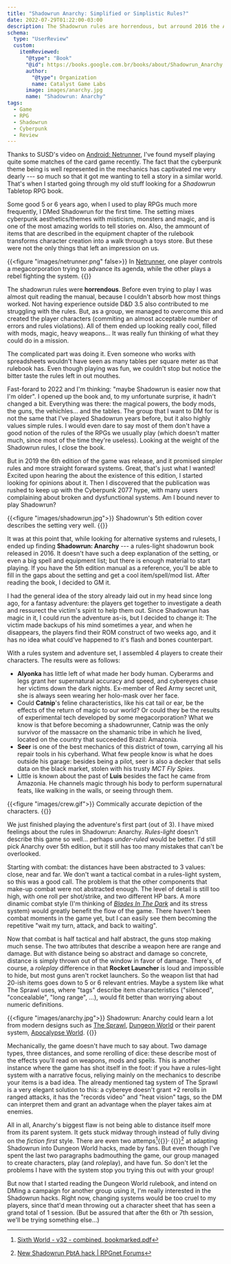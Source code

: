 ```yaml
---
title: "Shadowrun Anarchy: Simplified or Simplistic Rules?"
date: 2022-07-29T01:22:00-03:00
description: The Shadowrun rules are horrendous, but arround 2016 the Anarchy ruleset was released, promising simpler rules and a greater focus on the narrative.
schema:
  type: "UserReview"
  custom:
    itemReviewed:
      "@type": "Book"
      "@id": https://books.google.com.br/books/about/Shadowrun_Anarchy.html?id=XvpawQEACAAJ
      author:
        "@type": Organization
        name: Catalyst Game Labs
      image: images/anarchy.jpg
      name: "Shadowrun: Anarchy"
tags:
  - Game
  - RPG
  - Shadowrun
  - Cyberpunk
  - Review
---
```


Thanks to SUSD's video on [Android: Netrunner](https://www.youtube.com/watch?v=Ev24b_17-Po), I've found myself playing quite some matches of the card game recently. The fact that the cyberpunk theme being is well represented in the mechanics has captivated me very dearly --- so much so that it got me wanting to tell a story in a similar world. That's when I started going through my old stuff looking for a *Shadowrun* Tabletop RPG book.

Some good 5 or 6 years ago, when I used to play RPGs much more frequently, I DMed Shadowrun for the first time. The setting mixes cyberpunk aesthetics/themes with misticism, monsters and magic, and is one of the most amazing worlds to tell stories on. Also, the ammount of items that are described in the equipment chapter of the rulebook transforms character creation into a walk through a toys store. But these were not the only things that left an impression on us.

{{<figure "images/netrunner.png" false>}}
  In [Netrunner](https://nisei.net/), one player controls a megacorporation trying to advance its agenda, while the other plays a rebel fighting the system.
{{</figure>}}

The shadowrun rules were **horrendous**. Before even trying to play I was almost quit reading the manual, because I couldn't absorb how most things worked. Not having experience outside D&D 3.5 also contributed to me struggling with the rules. But, as a group, we managed to overcome this and created the player characters (commiting an almost acceptable number of errors and rules violations). All of them ended up looking really cool, filled with mods, magic, heavy weapons... It was really fun thinking of what they could do in a mission.

The complicated part was doing it. Even someone who works with spreadsheets wouldn't have seen as many tables per square meter as that rulebook has. Even though playing was fun, we couldn't stop but notice the bitter taste the rules left in out mouthes.

Fast-forard to 2022 and I'm thinking: "maybe Shadowrun is easier now that I'm older". I opened up the book and, to my unfortunate surprise, it hadn't changed a bit. Everything was there: the magical powers, the body mods, the guns, the vehichles... and the tables. The group that I want to DM for is not the same that I've played Shadowrun years before, but it also highly values simple rules. I would even dare to say most of them don't have a good notion of the rules of the RPGs we usually play (which doesn't matter much, since most of the time they're useless). Looking at the weight of the Shadowrun rules, I close the book.

But in 2019 the 6th edition of the game was release, and it promised simpler rules and more straight forward systems. Great, that's just what I wanted! Excited upon hearing the about the existence of this edition, I started looking for opinions about it. Then I discovered that the publication was rushed to keep up with the Cyberpunk 2077 hype, with many users complaining about broken and dysfunctional systems. Am I bound never to play Shadowrun?

{{<figure "images/shadowrun.jpg">}}
  Shadowrun's 5th edition cover describes the setting very well.
{{</figure>}}

It was at this point that, while looking for alternative systems and rulesets, I ended up finding **Shadowrun: Anarchy** --- a rules-light shadowrun book released in 2016. It doesn't have such a deep explanation of the setting, or even a big spell and equipment list; but there is enough material to start playing. If you have the 5th edition manual as a reference, you'll be able to fill in the gaps about the setting and get a cool item/spell/mod list. After reading the book, I decided to GM it.

I had the general idea of the story already laid out in my head since long ago, for a fantasy adventure: the players get together to investigate a death and ressurect the victim's spirit to help them out. Since Shadowrun has magic in it, I could run the adventure as-is, but I decided to change it: The victim made backups of his mind sometimes a year, and when he disappears, the players find their ROM construct of two weeks ago, and it has no idea what could've happened to it's flash and bones counterpart.

With a rules system and adventure set, I assembled 4 players to create their characters. The results were as follows:

- **Alyonka** has little left of what made her body human. Cyberarms and legs grant her supernatural accuracy and speed, and cybereyes chase her victims down the dark nights. Ex-member of Red Army secret unit, she is always seen wearing her holo-mask over her face.
- Could **Catnip**'s feline characteristics, like his cat tail or ear, be the effects of the return of magic to our world? Or could they be the results of experimental tech developed by some megacorporation? What we know is that before becoming a shadowrunner, Catnip was the only survivor of the massacre on the shamanic tribe in which he lived, located on the country that succeeded Brazil: Amazonia.
- **Seer** is one of the best mechanics of this district of town, carrying all his repair tools in his cyberhand. What few people know is what he does outside his garage: besides being a pilot, seer is also a decker that sells data on the black market, stolen with his trusty *MCT Fly Spies*.
- Little is known about the past of **Luis** besides the fact he came from Amazonia. He channels magic through his body to perform supernatural feats, like walking in the walls, or seeing through them.

{{<figure "images/crew.gif">}}
  Commically accurate depiction of the characters.
{{</figure>}}

We just finished playing the adventure's first part (out of 3). I have mixed feelings about the rules in Shadowrun: Anarchy. *Rules-light* doesn't describe this game so well... perhaps *under-ruled* would be better. I'd still pick Anarchy over 5th edition, but it still has too many mistakes that can't be overlooked.

Starting with combat: the distances have been abstracted to 3 values: close, near and far. We don't want a tactical combat in a rules-light system, so this was a good call. The problem is that the other components that make-up combat were not abstracted enough. The level of detail is still too high, with one roll per shot/strike, and two different HP bars. A more dinamic combat style (I'm thinking of *[Blades In The Dark](https://bladesinthedark.com/stress-trauma)* and its stress system) would greatly benefit the flow of the game. There haven't been combat moments in the game yet, but I can easily see them becoming the repetitive "wait my turn, attack, and back to waiting".

Now that combat is half tactical and half abstract, the guns stop making much sense. The two attributes that describe a weapon here are range and damage. But with distance being so abstract and damage so concrete, distance is simply thrown out of the window in favor of damage. There's, of course, a *roleplay* difference in that **Rocket Launcher** is loud and impossible to hide, but most guns aren't rocket launchers. So the weapon list that had 20-ish items goes down to 5 or 6 relevant entries. Maybe a system like what The Sprawl uses, where "tags" describe item characteristics ("silenced", "concealable", "long range", ...), would fit better than worrying about numeric definitions.

{{<figure "images/anarchy.jpg">}}
  Shadowrun: Anarchy could learn a lot from modern designs such as [The Sprawl](https://www.drivethrurpg.com/product/171286/The-Sprawl----MIDNIGHT), [Dungeon World](https://dungeon-world.com/) or their parent system, [Apocalypse World](http://apocalypse-world.com/).
{{</figure>}}

Mechanically, the game doesn't have much to say about. Two damage types, three distances, and some rerolling of dice: these describe most of the effects you'll read on weapons, mods and spells. This is another instance where the game has shot itself in the foot: if you have a rules-light system with a narrative focus, reliying mainly on the mechanics to describe your items is a bad idea. The already mentioned tag system of The Sprawl is a very elegant solution to this: a cybereye doesn't grant +2 rerolls in ranged attacks, it has the "records video" and "heat vision" tags, so the DM can interpret them and grant an advantage when the player takes aim at enemies.

All in all, Anarchy's biggest flaw is not being able to distance itself more from its parent system. It gets stuck midway through instead of fully diving on the *fiction first* style. There are even two attemps[^1]{{<html>}}<sup>, </sup>{{</html>}}[^2] at adapting Shadowrun into Dungeon World hacks, made by fans. But even though I've spent the last two paragraphs badmouthing the game, our group managed to create characters, play (and *role*play), and have fun. So don't let the problems I have with the system stop you trying this out with your group!

But now that I started reading the Dungeon World rulebook, and intend on DMing a campaign for another group using it, I'm really interested in the Shadowrun hacks. Right now, changing systems would be too cruel to my players, since that'd mean throwing out a character sheet that has seen a grand total of 1 session. (But be assured that after the 6th or 7th session, we'll be trying something else...)

[^1]: [Sixth World - v32 - combined, bookmarked.pdf](https://drive.google.com/file/d/1KGM7SWINY1DNv4QEOyojCbme8cY66uCQ/view)
[^2]: [New Shadowrun PbtA hack | RPGnet Forums](https://forum.rpg.net/index.php?threads/new-shadowrun-pbta-hack.765220/)
